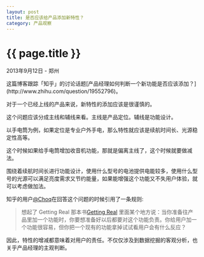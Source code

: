 ```yaml
---
layout: post
title: 是否应该给产品添加新特性？
category: 产品观察
---
```

{{ page.title }}
================
<p class="meta">2013年9月12日 - 郑州</p>
这篇博客跟踪「知乎」的讨论话题[产品经理如何判断一个新功能是否应该添加？](http://www.zhihu.com/question/19552796)。

对于一个已经上线的产品来说，新特性的添加应该是很谨慎的。

这个问题应该分成主线和辅线来看。主线是产品定位。辅线是功能设计。

以手电筒为例，如果定位是专业户外手电，那么特性就应该是续航时间长、光源稳定性高等。

这个时候如果给手电筒增加收音机功能，那就是偏离主线了，这个时候就要做减法。

围绕着续航时间长进行功能设计，使用什么型号的电池提供电能较多，使用什么型号的光源可以满足亮度需求又节约能量，如果能增强这个功能又不失用户体验，就可以考虑做加法。

知乎的用户[@Choq](http://www.zhihu.com/people/choq)在回答这个问题的时候引用了一条规则:

>想起了 Getting Real 那本书[Getting Real](http://gettingreal.37signals.com) 里面某个地方说：当你准备往产品里加一个功能时，你要想准备好以后都要对这个功能负责。你给用户加一个功能很容易，但你把一个现有的功能拿掉试试看用户会有什么反应？

因此，特性的增减都意味着对用户的责任。不仅仅涉及到数据挖掘的客观分析，也关乎产品经理的主观判断。


